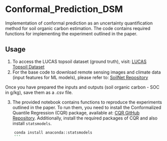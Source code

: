 # Conformal_Prediction_DSM

Implementation of conformal prediction as an uncertainty quantification method for soil organic carbon estimation. The code contains required functions for implementing the experiment outlined in the paper.

## Usage

1. To access the LUCAS topsoil dataset (ground truth), visit: [LUCAS Topsoil Dataset](https://esdac.jrc.ec.europa.eu/content/topsoil-physical-properties-europe-based-lucas-topsoil-data)
2. For the base code to download remote sensing images and climate data (input features for ML models), please refer to: [SoilNet Repository](https://github.com/moienr/SoilNet)

Once you have prepared the inputs and outputs (soil organic carbon - SOC in g/kg), save them as a .csv file.

3. The provided notebook contains functions to reproduce the experiments outlined in the paper. To run them, you need to install the Conformalized Quantile Regression (CQR) package, available at: [CQR GitHub Repository](https://github.com/yromano/cqr). Additionally, install the required packages of CQR and also install `statsmodels`.

```bash
    conda install anaconda::statsmodels
    ```





